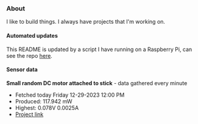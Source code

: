 ### About
I like to build things. I always have projects that I'm working on.

#### Automated updates
This README is updated by a script I have running on a Raspberry Pi, can see the repo [here](https://github.com/jdc-cunningham/raspi-git-repo-updater).

#### Sensor data


**Small random DC motor attached to stick** - data gathered every minute
- Fetched today Friday 12-29-2023 12:00 PM
- Produced: 117.942 mW
- Highest: 0.078V 0.0025A
- [Project link](https://github.com/jdc-cunningham/turbine-raspi)